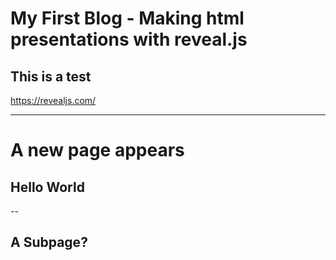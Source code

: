 # My First Blog - Making html presentations with reveal.js

## This is a test

https://revealjs.com/

----
# A new page appears

## Hello World

--

## A Subpage?


